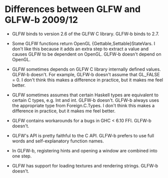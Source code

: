 Differences between GLFW and GLFW-b 2009/12
===========================================

* GLFW binds to version 2.6 of the GLFW C library. GLFW-b binds to 2.7.

* Some GLFW functions return OpenGL {Gettable,Settable}StateVars. I don't like
  this because it adds an extra step to extract a value and causes GLFW to be
  dependent on OpenGL. GLFW-b doesn't depend on OpenGL.

* GLFW sometimes depends on GLFW C library internally defined values. GLFW-b
  doesn't. For example, GLFW-b doesn't assume that GL\_FALSE = 0. I don't think
  this makes a difference in practice, but it makes me feel better.

* GLFW sometimes assumes that certain Haskell types are equivalent to certain C
  types, e.g. Int and int. GLFW-b doesn't. GLFW-b always uses the appropriate
  type from Foreign.C.Types. I don't think this makes a difference in practice,
  but it makes me feel better.

* GLFW contains workarounds for a bugs in GHC &lt; 6.10 FFI. GLFW-b doesn't.

* GLFW's API is pretty faithful to the C API. GLFW-b prefers to use full words
  and self-explanatory function names.

* In GLFW-b, registering hints and opening a window are combined into one step.

* GLFW has support for loading textures and rendering strings. GLFW-b doesn't.
